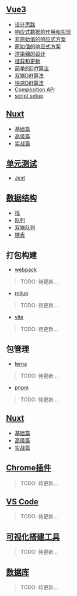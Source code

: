<!-- vue相关 -->
## [Vue3](/article/vue/README.md)
- [设计思路](/article/vue/renderer.md)
- [响应式数据的作用和实现](/article/vue/reactive.md)
- [非原始值的响应式方案](/article/vue/non-original-reative.md)
- [原始值的响应式方案](/article/vue/original-reative.md)
- [渲染器的设计](/article/vue/renderer-design.md)
- [挂载和更新](/article/vue/mount-update.md)
- [简单的Diff算法](/article/vue/simple-diff.md)
- [双端Diff算法](/article/vue/doubule-diff.md)
- [快速Diff算法](/article/vue/quick-diff.md)
- [Composition API](/article/vue/composition-api.md)
- [script setup](/article/vue/script-setup.md)

## [Nuxt](/article/ssr/README.md)
- [基础篇](/article/ssr/basic/README.md)
- [高级篇](/article/ssr/advance/README.md)
- [实战篇](/article/ssr/project/README.md)

## [单元测试](/article/unit-test/README.md)
- [Jest](/article/unit-test/jest.md)

## [数据结构](/article/data-sturctures/README.md)
- [栈](/article/data-sturctures/stack.md)
- [队列](/article/data-sturctures/queue.md)
- [双端队列](/article/data-sturctures/dobule-queue.md)
- [链表](/article/data-sturctures/linked-list.md)

## 打包构建
<!-- webpack相关 -->
- [webpack](/article/webpack/README.md)
> TODO: 待更新...

<!-- rollup相关 -->
- [rollup](/article/rollup/README.md)
> TODO: 待更新...
> 
<!-- vite相关 -->
- [vite](/article/vite/README.md)
> TODO: 待更新...

## 包管理
<!-- lerna -->
- [lerna](/article/lerna/README.md)
> TODO: 待更新...

<!-- pnpm相关 -->
- [pnpm](/article/pnpm/README.md)
> TODO: 待更新...


## [Nuxt](/article/ssr/README.md)
- [基础篇](/article/ssr/basic/README.md)
- [高级篇](/article/ssr/advance/README.md)
- [实战篇](/article/ssr/project/README.md)


<!-- chrome相关 -->
## [Chrome插件](/article/chrome/README.md)
> TODO: 待更新...

<!-- vscode相关 -->
## [VS Code](/article/vscode/README.md)
> TODO: 待更新...

## [可视化搭建工具](/article/visual/README.md)
> TODO: 待更新...

## [数据库](/article/db/README.md)
> TODO: 待更新...


